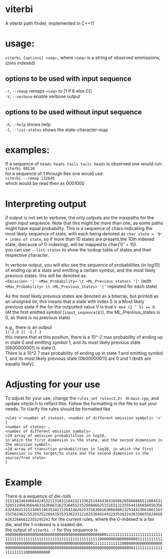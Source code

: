# viterbi
A viterbi path finder, implemented in C++11

# usage: 
`viterbi [options] <seq>,`
where `<seq>` is a string of observed emmissions, (zero indexed)
## options to be used with input sequence
  `-r`, `--remap` 	remaps `<seq>` to [1 if 6 else 0]]  
  `-V`, `--verbose` enable verbose output  
## options to be used without input sequence
  `-h`, `--help`	 shows help  
  `-l`, `--list-states` shows the state-character-map
  

  


# examples:
If a sequence of `heads heads tails tails heads` is observed one would run:  
`viterbi 00110`  
for a sequence of 1 through 6es one would use:  
`viterbi --remap 132645`  
which would be read then as 0001000


# Interpreting output
if output is not set to verbose, the only outputs are the maxpaths for the given input sequence. Note that this might be more than one, as some paths might have equal probability. This is a sequence of chars indicating the most likely sequence of state, with each being denoted as `char state = '0' + index of state`, so if more than 10 states are present,the 10th indexed state, (because of 0-indexing), will be mapped to char('0' + 10).  
you can use `--list-states` to show the lookup table of states and their respective character.



In verbose output, you will also see the sequence of probabilities (in log10) of ending op at a state and emitting a certain symbol, and the most likely previous states.
this will be denoted as:  
`<Emission> '|' <Max_Probability> \t <ML_Previous_states> '|'` (with ` <Max_Probability> \t <ML_Previous_states> '|' ` repeated for each state)


As the most likely previous states are denoted as a bitarray, but printed as an unsigned int, this means that a state with index S is a Most likely previous state if the for the outputted value V is true `V mod (2 ^ S) == 0`.  
(At the first emitted symbol (`input_sequence[0]`), the ML_Previous_states is 0, as there is no previous state)  

e.g., there is an output  
`1|-2.0 1| -2.7 3`  
this means that at this position, there is a 10^-2 max probability of ending up in state 0 and emitting symbol 1, and its most likely previous state (0b00000001) is state 0.  
There is a 10^2.7 max probability of ending up in state 1 and emitting symbol 1, and its most likely previous state (0b00000011) are 0 and 1 (both are equally likely).
  
# Adjusting for your use
To adjust for your use, change the `rules_set rules<2,2> ` in `main.cpp`, and update viterbi.h to reflect this. Follow the formatting in the file to suit your needs. To clarify the rules should be formatted like 
```
rules'<'<number of states>, <number of different emission symbols> '>' { 
<number of states> ,
<number of different emission symbols>
<2d array of emission probabilities in log10, 
in which the first dimension is the state, and the second dimension is the emission symbol>,
<2d array of transition probabilities in log10, in which the first dimension is the target/to state and the second dimension is the source/from state>
}
```



# Example
There is a sequence of die-rolls `315116246446644245321131631164152133625144543631656626566666651166453132651245636664631636663162326455235266666625151631222555441666566563564324364131513465146353411126414626253356366163666466232534413661661163252562462255265252266435353336233121625364414432335163243633665562466662632666612355245242` for the current rules, where the 0-indexed is a fair die, and the 1-indexed is a loaded die.  
the output of `viterbi -r` for this sequence is 
`000000000000000000000000000000000000000000000111111111111111111111111111111111111111111111111111111111111111111100000000000000000111111111110000000000000000000000000000000000000001111111111111000000000000000000000000000000000000000000000000000000000000000000000000000111111111111111111111100000000000`
